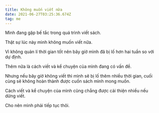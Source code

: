 ```yaml
---
title: Không muốn viết nữa
date: 2021-06-27T03:25:36.674Z
tag: me
---
```

Mình đang gặp bế tắc trong quá trình viết sách.

Thật sự lúc này mình không muốn viết nữa.

Vì không quản lí thời gian tốt nên bây giờ mình đã bị lố hơn hai tuần so với dự định.

Thêm nữa là cách viết và kể chuyện của mình đang có vấn đề.

Nhưng nếu bây giờ không viết thì mình sẽ bị lố thêm nhiều thời gian, cuối cùng sẽ không hoàn thành được cuốn sách mình mong muốn.

Cách viết và kể chuyện của mình cũng chẳng được cải thiện nhiều nếu dừng viết.

Cho nên mình phải tiếp tục thôi.